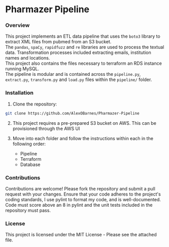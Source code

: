 # Pharmazer Pipeline

### Overview
This project implements an ETL data pipeline that uses the `boto3` library to extract XML files from pubmed from an S3 bucket.    
The `pandas`, `spaCy`, `rapidfuzz` and `re` libraries are used to process the textual data. Transformation processes included extracting emails, institution names and locations.  
This project also contains the files necessary to terraform an RDS instance running MySQL.  
The pipeline is modular and is contained across the `pipeline.py`, `extract.py`, `transform.py` and `load.py` files within the `pipeline/` folder.

### Installation
1. Clone the repository:
```bash
git clone https://github.com/AlexOBarnes/Pharmazer-Pipeline
```

2. This project requires a pre-prepared S3 bucket on AWS. This can be provisioned through the AWS UI

3. Move into each folder and follow the instructions within each in the following order:
    - Pipeline
    - Terraform
    - Database

### Contributions
Contributions are welcome! Please fork the repository and submit a pull request with your changes. Ensure that your code adheres to the project's coding standards, I use pylint to format my code, and is well-documented. Code must score above an 8 in pylint and the unit tests included in the repository must pass. 
### License
This project is licensed under the MIT License - Please see the attached file.
